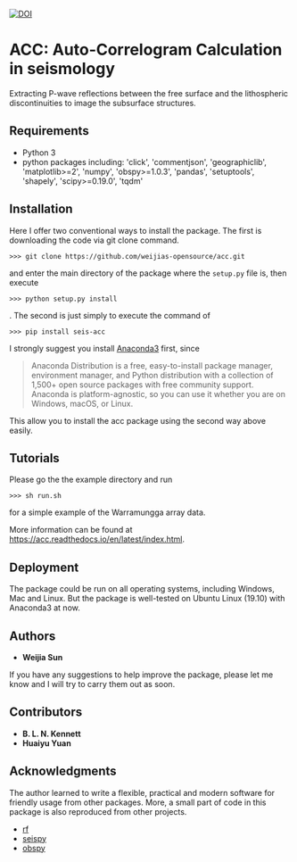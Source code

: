 [![DOI](https://zenodo.org/badge/doi/10.5281/zenodo.3674643.svg)](http://dx.doi.org/10.5281/zenodo.3674643)

# ACC: Auto-Correlogram Calculation in seismology

Extracting P-wave reflections between the free surface and the lithospheric discontinuities to image the subsurface structures.

## Requirements

* Python 3 
* python packages including: 'click', 'commentjson', 'geographiclib', 'matplotlib>=2', 'numpy', 'obspy>=1.0.3', 'pandas', 'setuptools', 'shapely', 'scipy>=0.19.0', 'tqdm'

## Installation

Here I offer two conventional ways to install the package. The first is downloading the code via git clone command.

```
>>> git clone https://github.com/weijias-opensource/acc.git
```

and enter the main directory of the package where the `setup.py` file is, then execute

```
>>> python setup.py install
```
. The second is just simply to execute the command of 

```
>>> pip install seis-acc
```

I strongly suggest you install [Anaconda3](https://docs.anaconda.com/anaconda/install/) first, since 


>Anaconda Distribution is a free, easy-to-install package manager, environment manager, and Python distribution with a collection of 1,500+ open source packages with free community support. Anaconda is platform-agnostic, so you can use it whether you are on Windows, macOS, or Linux.


This allow you to install the acc package using the second way above easily.


## Tutorials

Please go the the example directory and run 

```
>>> sh run.sh
``` 

for a simple example of the Warramungga array data. 

More information can be found at https://acc.readthedocs.io/en/latest/index.html.


## Deployment

The package could be run on all operating systems, including Windows, Mac and Linux. But the package is well-tested on Ubuntu Linux (19.10) with Anaconda3 at now.

## Authors

* **Weijia Sun**

If you have any suggestions to help improve the package, please let me know and I will try to carry them out as soon.

## Contributors

* **B. L. N. Kennett**
* **Huaiyu Yuan**

## Acknowledgments

The author learned to write a flexible, practical and modern software for friendly usage from other packages. More, a small part of code in this package is also reproduced from other projects.

* [rf](https://github.com/trichter/rf)
* [seispy](https://github.com/xumi1993/seispy)
* [obspy](https://github.com/obspy/obspy)

